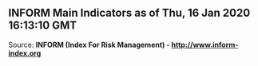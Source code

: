 ## INFORM Main Indicators as of Thu, 16 Jan 2020 16:13:10 GMT

Source: **INFORM (Index For Risk Management) - http://www.inform-index.org**